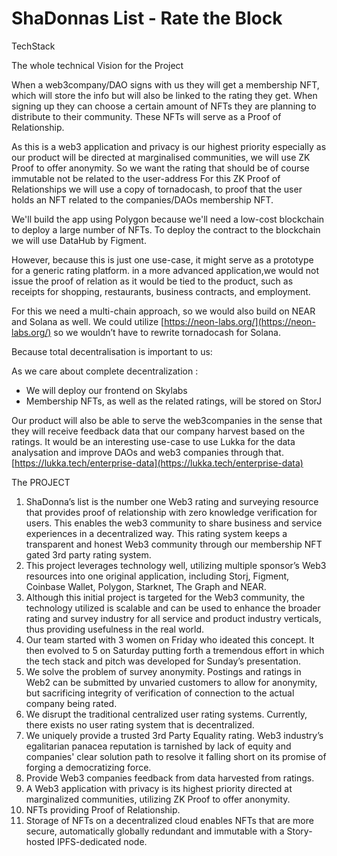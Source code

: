 # ShaDonnas List - Rate the Block

TechStack

The whole technical Vision for the Project

When a web3company/DAO signs with us they will get a membership NFT, which will store the info but will also be linked to the rating they get. When signing up they can choose a certain amount of NFTs they are planning to distribute to their community. These NFTs will serve as a Proof of Relationship.

As this is a web3 application and privacy is our highest priority especially as our product will be directed at marginalised communities, we will use ZK Proof to offer anonymity.
So we want the rating that should be of course immutable not be related to the user-address
For this ZK Proof of Relationships we will use a copy of tornadocash, to proof that the user holds an NFT related to the companies/DAOs membership NFT.

We'll build the app using Polygon because we'll need a low-cost blockchain to deploy a large number of NFTs. To deploy the contract to the blockchain we will use DataHub by Figment.

However, because this is just one use-case, it might serve as a prototype for a generic rating platform. in a more advanced application,we would not issue the proof of relation as it would be tied to the product, such as receipts for shopping, restaurants, business contracts, and employment.

For this we need a multi-chain approach, so we would also build on NEAR and Solana as well. We could utilize [https://neon-labs.org/](https://neon-labs.org/) so we wouldn’t have to rewrite tornadocash for Solana.

Because total decentralisation is important to us:

As we care about complete decentralization :

- We will deploy our frontend on Skylabs
- Membership NFTs, as well as the related ratings, will be stored on StorJ

Our product will also be able to serve the web3companies in the sense that they will receive feedback data that our company harvest based on the ratings. It would be an interesting use-case to use Lukka for the data analysation and improve DAOs and web3 companies through that. [https://lukka.tech/enterprise-data](https://lukka.tech/enterprise-data)

The PROJECT

1. ShaDonna’s list is the number one Web3 rating and surveying resource that provides proof of relationship with zero knowledge verification for users. This enables the web3 community to share business and service experiences in a decentralized way. This rating system keeps a transparent and honest Web3 community through our membership NFT gated 3rd party rating system.
2. This project leverages technology well, utilizing multiple sponsor’s Web3 resources into one original application, including Storj, Figment, Coinbase Wallet, Polygon, Starknet, The Graph and NEAR.
3. Although this initial project is targeted for the Web3 community, the technology utilized is scalable and can be used to enhance the broader rating and survey industry for all service and product industry verticals, thus providing usefulness in the real world.
4. Our team started with 3 women on Friday who ideated this concept. It then evolved to 5 on Saturday putting forth a tremendous effort in which the tech stack and pitch was developed for Sunday’s presentation.
5. We solve the problem of survey anonymity. Postings and ratings in Web2 can be submitted by unvaried customers to allow for anonymity, but sacrificing integrity of verification of connection to the actual company being rated.
6. We disrupt the traditional centralized user rating systems. Currently, there exists no user rating system that is decentralized.
7. We uniquely provide a trusted 3rd Party Equality rating. Web3 industry’s egalitarian panacea reputation is tarnished by lack of equity and companies' clear solution path to resolve it falling short on its promise of forging a democratizing force.
8. Provide Web3 companies feedback from data harvested from ratings.
9. A Web3 application with privacy is its highest priority directed at marginalized communities, utilizing ZK Proof to offer anonymity.
10. NFTs providing Proof of Relationship.
11. Storage of NFTs on a decentralized cloud enables NFTs that are more secure, automatically globally redundant and immutable with a Story-hosted IPFS-dedicated node.
